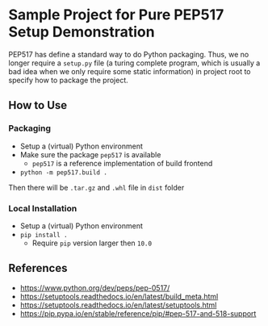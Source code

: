 # Sample Project for Pure PEP517 Setup Demonstration

PEP517 has define a standard way to do Python packaging.
Thus, we no longer require a `setup.py` file (a turing complete program,
which is usually a bad idea when we only require some static information)
in project root to specify how to package the project.

## How to Use

### Packaging

- Setup a (virtual) Python environment
- Make sure the package `pep517` is available
  - `pep517` is a reference implementation of build frontend
- `python -m pep517.build .`

Then there will be `.tar.gz` and `.whl` file in `dist` folder

### Local Installation

- Setup a (virtual) Python environment
- `pip install .`
  - Require `pip` version larger then `10.0`

## References

- <https://www.python.org/dev/peps/pep-0517/>
- <https://setuptools.readthedocs.io/en/latest/build_meta.html>
- <https://setuptools.readthedocs.io/en/latest/setuptools.html>
- <https://pip.pypa.io/en/stable/reference/pip/#pep-517-and-518-support>
